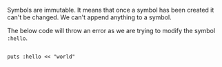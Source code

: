 Symbols are immutable.
It means that once a symbol has been created it can't be changed.
We can't append anything to a symbol.

The below code will throw an error as we are trying to modify the 
symbol `:hello`.

<codeblock language="ruby" type="lesson">
<code>
puts :hello << "world"
</code>
</codeblock>

